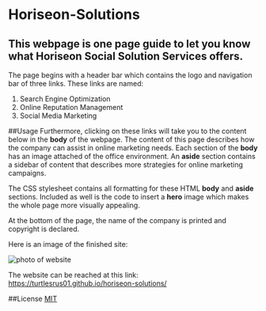 # Horiseon-Solutions

## This webpage is one page guide to let you know what Horiseon Social Solution Services offers.

The page begins with a header bar which contains the logo and navigation bar of three links. These links are named:

1. Search Engine Optimization
2. Online Reputation Management
3. Social Media Marketing

##Usage 
Furthermore, clicking on these links will take you to the content below in the  **body** of the webpage. The content of this page describes how the company can assist in online marketing needs. Each section of the **body** has an image attached of the office environment. An **aside** section contains a sidebar of content that describes more strategies for online marketing campaigns. 

The CSS stylesheet contains all formatting for these HTML **body** and **aside** sections. Included as well is the code to insert a **hero** image which makes the whole page more visually appealing.

At the bottom of the page, the name of the company is printed and copyright is declared.

Here is an image of the finished site:

![photo of website](./assets/images/screencapture-127-0-0-1-5500-week1-horiseon-solutions-index-html-2023-01-29-23_57_08.png)

The website can be reached at this link: https://turtlesrus01.github.io/horiseon-solutions/

##License
[MIT](https://github.com/turtlesrus01/horiseon-solutions/blob/main/LICENSE)